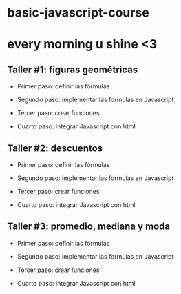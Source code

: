 # basic-javascript-course

# every morning u shine <3

## Taller #1: figuras geométricas

- Primer paso: definir las fórmulas

- Segundo paso: implementar las formulas en Javascript

- Tercer paso: crear funciones

- Cuarto paso: integrar Javascript con html

## Taller #2: descuentos

- Primer paso: definir las fórmulas

- Segundo paso: implementar las formulas en Javascript

- Tercer paso: crear funciones

- Cuarto paso: integrar Javascript con html

## Taller #3: promedio, mediana y moda 

- Primer paso: definir las fórmulas

- Segundo paso: implementar las formulas en Javascript

- Tercer paso: crear funciones

- Cuarto paso: integrar Javascript con html